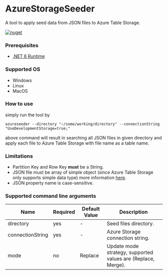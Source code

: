 # AzureStorageSeeder
A tool to apply seed data from JSON files to Azure Table Storage.

[![nuget](https://img.shields.io/nuget/v/AzureTableStorageSeeder.Tool.svg)](https://www.nuget.org/packages/AzureTableStorageSeeder.Tool/1.0.1/)

### Prerequisites
- [.NET 6 Runtime](https://dotnet.microsoft.com/download/dotnet/6.0)

### Supported OS
- Windows
- Linux
- MacOS

### How to use
simply run the tool by

```
azureseeder --directory "~/some/working/directory" --connectionString "UseDevelopmentStorage=true;"
```

above command will result in searching all JSON files in given directory and apply each file to Azure Table Storage with file name as a table name.

### Limitations
- Partition Key and Row Key **must** be a String.
- JSON file must be array of simple object (since Azure Table Storage only supports simple data type) more information [here](https://docs.microsoft.com/en-us/rest/api/storageservices/Understanding-the-Table-Service-Data-Model#property-types).
- JSON property name is case-sensitive.

### Supported command line arguments

| Name    | Required | Default Value | Description                               |
|---------|----------|---------------|-------------------------------------------|
| directory     | yes      | -             | Seed files directory. |
| connectionString | yes       | -             | Azure Storage connection string.|
| mode | no       | Replace             | Update mode strategy, supported values are (Replace, Merge).|